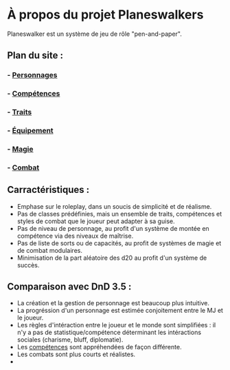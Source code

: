 # À propos du projet Planeswalkers  

Planeswalker est un système de jeu de rôle "pen-and-paper".  

## Plan du site :  

### - [Personnages](personnages/index.md)
### - [Compétences]()
### - [Traits](traits/index.md)
### - [Équipement]()
### - [Magie]()
### - [Combat]()  

## Carractéristiques :  

- Emphase sur le roleplay, dans un soucis de simplicité et de réalisme.  
- Pas de classes prédéfinies, mais un ensemble de traits, compétences et styles de combat que le joueur peut adapter à sa guise.  
- Pas de niveau de personnage, au profit d'un système de montée en compétence via des niveaux de maîtrise.  
- Pas de liste de sorts ou de capacités, au profit de systèmes de magie et de combat modulaires.  
- Minimisation de la part aléatoire des d20 au profit d'un système de succès.  


## Comparaison avec DnD 3.5 :  

- La création et la gestion de personnage est beaucoup plus intuitive.  
- La progréssion d'un personnage est estimée conjoitement entre le MJ et le joueur.  
- Les règles d'intéraction entre le joueur et le monde sont simplifiées : il n'y a pas de statistique/compétence déterminant les intéractions sociales (charisme, bluff, diplomatie).  
- Les [compétences](competences/index.md) sont appréhendées de façon différente.  
- Les combats sont plus courts et réalistes.  
- 

